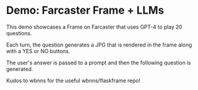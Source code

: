 # Demo: Farcaster Frame + LLMs

This demo showcases a Frame on Farcaster that uses GPT-4 to play 20 questions.

Each turn, the question generates a JPG that is rendered in the frame along with a YES or NO buttons.

The user's answer is passed to a prompt and then the following question is generated.

Kudos to wbnns for the useful wbnns/flaskframe repo!
